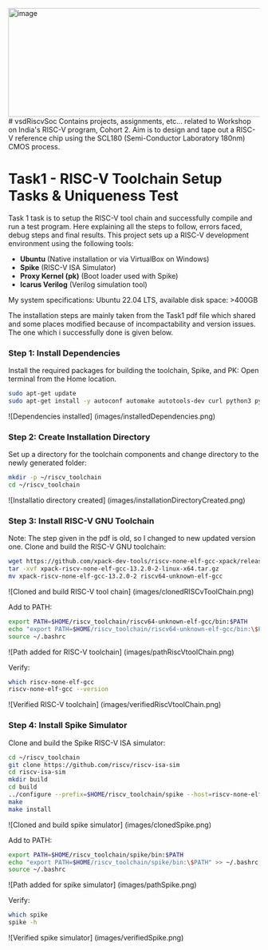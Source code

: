 <img width="1166" height="218" alt="image" src="https://github.com/user-attachments/assets/681d38a3-441d-45d3-892a-31e297cff72f" /># vsdRiscvSoc
Contains projects, assignments, etc... related to Workshop on India's RISC-V program, Cohort 2. Aim is to design and tape out a  RISC-V reference chip using the SCL180 (Semi-Conductor Laboratory 180nm) CMOS process.

# Task1 - RISC-V Toolchain Setup Tasks & Uniqueness Test

Task 1 task is to setup the RISC-V tool chain and successfully compile and run a test program.
Here explaining all the steps to follow, errors faced, debug steps and final results.
This project sets up a RISC-V development environment using the following tools:

- **Ubuntu** (Native installation or via VirtualBox on Windows)
- **Spike** (RISC-V ISA Simulator)
- **Proxy Kernel (pk)** (Boot loader used with Spike)
- **Icarus Verilog** (Verilog simulation tool)

My system specifications: Ubuntu 22.04 LTS, available disk space: >400GB

The installation steps are mainly taken from the Task1 pdf file which shared and some places modified because of incompactability and version issues. The one which i successfully done is given below. 

### Step 1: Install Dependencies

Install the required packages for building the toolchain, Spike, and PK: Open terminal from the Home location.

```bash
sudo apt-get update
sudo apt-get install -y autoconf automake autotools-dev curl python3 python3-pip libmpc-dev libmpfr-dev libgmp-dev gawk build-essential bison flex texinfo gperf libtool patchutils bc zlib1g-dev libexpat-dev ninja-build git cmake libglib2.0-dev libboost-dev
```
![Dependencies installed] (images/installedDependencies.png)

### Step 2: Create Installation Directory
Set up a directory for the toolchain components and change directory to the newly generated folder:

```bash
mkdir -p ~/riscv_toolchain
cd ~/riscv_toolchain
```
![Installatio directory created] (images/installationDirectoryCreated.png)

### Step 3: Install RISC-V GNU Toolchain

Note: The step given in the pdf is old, so I changed to new updated version one.
Clone and build the RISC-V GNU toolchain:

```bash
wget https://github.com/xpack-dev-tools/riscv-none-elf-gcc-xpack/releases/download/v13.2.0-2/xpack-riscv-none-elf-gcc-13.2.0-2-linux-x64.tar.gz
tar -xvf xpack-riscv-none-elf-gcc-13.2.0-2-linux-x64.tar.gz
mv xpack-riscv-none-elf-gcc-13.2.0-2 riscv64-unknown-elf-gcc
```
![Cloned and build RISC-V tool chain] (images/clonedRISCvToolChain.png)

Add to PATH:

```bash
export PATH=$HOME/riscv_toolchain/riscv64-unknown-elf-gcc/bin:$PATH
echo "export PATH=$HOME/riscv_toolchain/riscv64-unknown-elf-gcc/bin:\$PATH" >> ~/.bashrc
source ~/.bashrc
```
![Path added for RISC-V toolchain] (images/pathRiscVtoolChain.png)

Verify:

```bash
which riscv-none-elf-gcc
riscv-none-elf-gcc --version
```
![Verified RISC-V toolchain] (images/verifiedRiscVtoolChain.png)

### Step 4: Install Spike Simulator

Clone and build the Spike RISC-V ISA simulator:

```bash
cd ~/riscv_toolchain
git clone https://github.com/riscv/riscv-isa-sim
cd riscv-isa-sim
mkdir build
cd build
../configure --prefix=$HOME/riscv_toolchain/spike --host=riscv-none-elf --with-isa=rv64ima_zicsr_zifencei
make
make install
```
![Cloned and build spike simulator] (images/clonedSpike.png)

Add to PATH:

```bash
export PATH=$HOME/riscv_toolchain/spike/bin:$PATH
echo "export PATH=$HOME/riscv_toolchain/spike/bin:\$PATH" >> ~/.bashrc
source ~/.bashrc
```
![Path added for spike simulator] (images/pathSpike.png)

Verify:

```bash
which spike
spike -h
```
![Verified spike simulator] (images/verifiedSpike.png)

